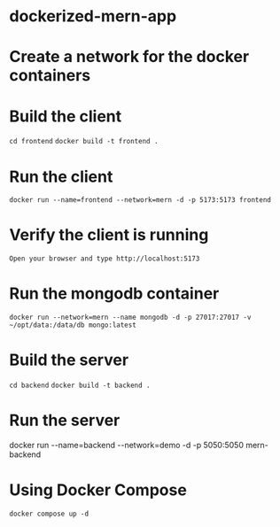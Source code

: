 # dockerized-mern-app

# Create a network for the docker containers

# Build the client
`cd frontend`
`docker build -t frontend .`


# Run the client
`docker run --name=frontend --network=mern -d -p 5173:5173 frontend`
# Verify the client is running
`Open your browser and type http://localhost:5173`
# Run the mongodb container
`docker run --network=mern --name mongodb -d -p 27017:27017 -v ~/opt/data:/data/db mongo:latest`
# Build the server
`cd backend`
`docker build -t backend .`
# Run the server
docker run --name=backend --network=demo -d -p 5050:5050 mern-backend

# Using Docker Compose
`docker compose up -d`





